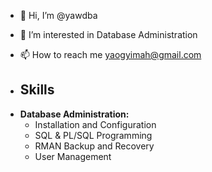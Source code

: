 - 👋 Hi, I’m @yawdba
- 👀 I’m interested in Database Administration
- 📫 How to reach me yaogyimah@gmail.com

- ## Skills

* **Database Administration:**
  * Installation and Configuration
  * SQL & PL/SQL Programming
  * RMAN Backup and Recovery
  * User Management

<!---
yawdba/yawdba is a ✨ special ✨ repository because its `README.md` (this file) appears on your GitHub profile.
You can click the Preview link to take a look at your changes.
--->

